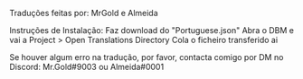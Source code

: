 Traduções feitas por: MrGold e Almeida

Instruções de Instalação:
Faz download do "Portuguese.json"
Abra o DBM e vai a Project > Open Translations Directory
Cola o ficheiro transferido ai

Se houver algum erro na tradução, por favor, contacta comigo por DM no Discord: Mr.Gold#9003 ou Almeida#0001
